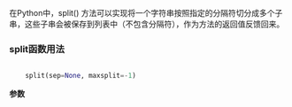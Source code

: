在Python中，split()
方法可以实现将一个字符串按照指定的分隔符切分成多个子串，这些子串会被保存到列表中（不包含分隔符），作为方法的返回值反馈回来。

###  split函数用法

```python

    split(sep=None, maxsplit=-1)
```

**参数**

